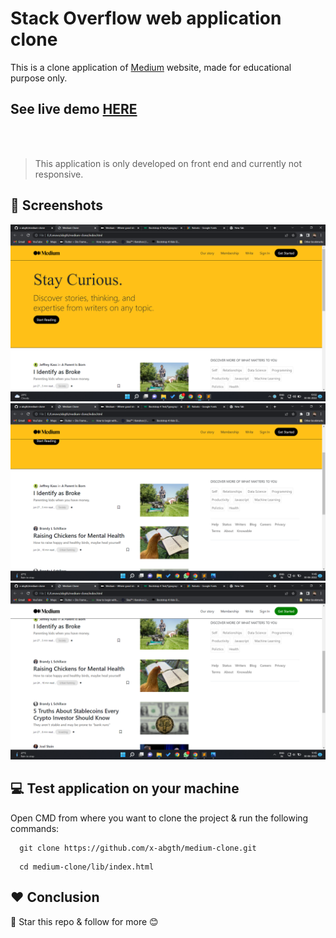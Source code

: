 # Stack Overflow web application clone
This is a clone application of [Medium](https://medium.com/) website, made for educational purpose only.

## See live demo [**HERE**](https://x-abgth.github.io/medium-clone/)
<br><br>
>This application is only developed on front end and currently not responsive.

## 📱 Screenshots
![Main page](images/medium-1.png) 
![Second page](images/medium-2.png) 
![Third page](images/medium-3.png) 

## 💻 Test application on your machine
Open CMD from where you want to clone the project & run the following commands:
```
  git clone https://github.com/x-abgth/medium-clone.git
```
```
  cd medium-clone/lib/index.html
 ```
 
## ❤ Conclusion
🌟 Star this repo & follow for more 😊